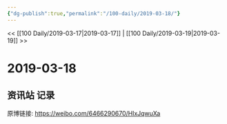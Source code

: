 ```yaml
---
{"dg-publish":true,"permalink":"/100-daily/2019-03-18/"}
---
```



<< [[100 Daily/2019-03-17\|2019-03-17]] | [[100 Daily/2019-03-19\|2019-03-19]] >>
# 2019-03-18

## 资讯站 记录

原博链接: https://weibo.com/6466290670/HlxJqwuXa


